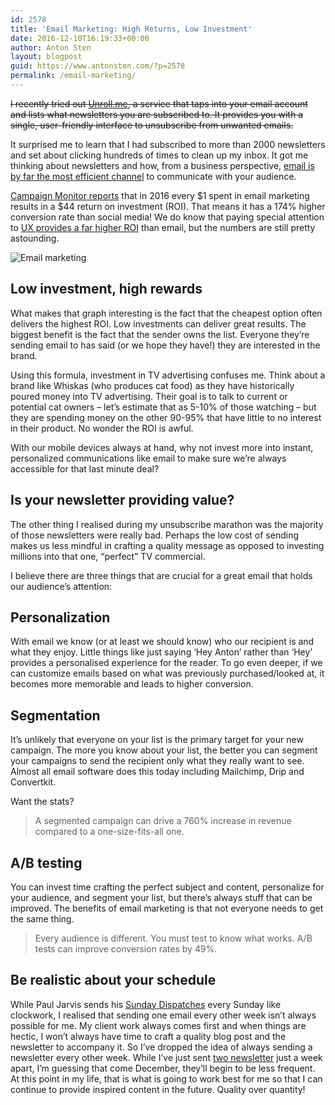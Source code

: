 ```yaml
---
id: 2578
title: 'Email Marketing: High Returns, Low Investment'
date: 2016-12-10T16:19:33+00:00
author: Anton Sten
layout: blogpost
guid: https://www.antonsten.com/?p=2578
permalink: /email-marketing/
---
```

~~I recently tried out <a href="https://unroll.me" target="_blank">Unroll.me</a>, a service that taps into your email account and lists what newsletters you are subscribed to. It provides you with a single, user-friendly interface to unsubscribe from unwanted emails.~~

It surprised me to learn that I had subscribed to more than 2000 newsletters and set about clicking hundreds of times to clean up my inbox. It got me thinking about newsletters and how, from a business perspective, <a href="https://www.campaignmonitor.com/resources/guides/email-marketing-new-rules/" target="_blank">email is by far the most efficient channel</a> to communicate with your audience.

<a href="https://www.campaignmonitor.com/company/annual-report/2016/" target="_blank">Campaign Monitor reports</a> that in 2016 every $1 spent in email marketing results in a $44 return on investment (ROI). That means it has a 174% higher conversion rate than social media! We do know that paying special attention to <a href="https://www.antonsten.com/why-user-experiences-matter/" target="_blank">UX provides a far higher ROI</a> than email, but the numbers are still pretty astounding.

![Email marketing](../images/blog/Screen-Shot-2016-12-10-at-15.10.58.png)

## Low investment, high rewards

What makes that graph interesting is the fact that the cheapest option often delivers the highest ROI. Low investments can deliver great results. The biggest benefit is the fact that the sender owns the list. Everyone they’re sending email to has said (or we hope they have!) they are interested in the brand.

Using this formula, investment in TV advertising confuses me. Think about a brand like Whiskas (who produces cat food) as they have historically poured money into TV advertising. Their goal is to talk to current or potential cat owners &#8211; let’s estimate that as 5-10% of those watching &#8211; but they are spending money on the other 90-95% that have little to no interest in their product. No wonder the ROI is awful.

With our mobile devices always at hand, why not invest more into instant, personalized communications like email to make sure we’re always accessible for that last minute deal?

## Is your newsletter providing value?

The other thing I realised during my unsubscribe marathon was the majority of those newsletters were really bad. Perhaps the low cost of sending makes us less mindful in crafting a quality message as opposed to investing millions into that one, “perfect” TV commercial.

I believe there are three things that are crucial for a great email that holds our audience’s attention:

## Personalization

With email we know (or at least we should know) who our recipient is and what they enjoy. Little things like just saying ‘Hey Anton’ rather than ‘Hey’ provides a personalised experience for the reader. To go even deeper, if we can customize emails based on what was previously purchased/looked at, it becomes more memorable and leads to higher conversion.

## Segmentation

It’s unlikely that everyone on your list is the primary target for your new campaign. The more you know about your list, the better you can segment your campaigns to send the recipient only what they really want to see. Almost all email software does this today including Mailchimp, Drip and Convertkit.

Want the stats?

> A segmented campaign can drive a 760% increase in revenue compared to a one-size-fits-all one.

## A/B testing

You can invest time crafting the perfect subject and content, personalize for your audience, and segment your list, but there’s always stuff that can be improved. The benefits of email marketing is that not everyone needs to get the same thing.

> Every audience is different. You must test to know what works. A/B tests can improve conversion rates by 49%.

## Be realistic about your schedule

While Paul Jarvis sends his <a href="https://pjrvs.com" target="_blank">Sunday Dispatches</a> every Sunday like clockwork, I realised that sending one email every other week isn’t always possible for me. My client work always comes first and when things are hectic, I won’t always have time to craft a quality blog post and the newsletter to accompany it. So I’ve dropped the idea of always sending a newsletter every other week. While I’ve just sent <a href="https://www.antonsten.com/newsletter/" target="_blank">two newsletter</a> just a week apart, I’m guessing that come December, they’ll begin to be less frequent. At this point in my life, that is what is going to work best for me so that I can continue to provide inspired content in the future. Quality over quantity!
